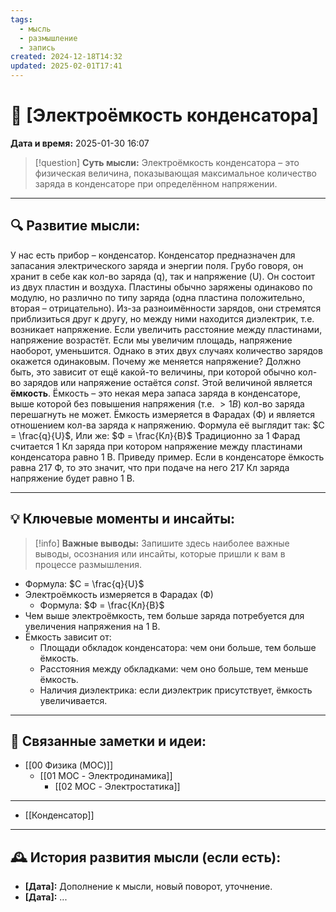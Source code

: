 ```yaml
---
tags:
  - мысль
  - размышление
  - запись
created: 2024-12-18T14:32
updated: 2025-02-01T17:41
---
```


# 💭  [Электроёмкость конденсатора]

**Дата и время:** 2025-01-30 16:07

> [!question] **Суть мысли:**
> Электроёмкость конденсатора – это физическая величина, показывающая максимальное количество заряда в конденсаторе при определённом напряжении.

---

## 🔍 Развитие мысли:

У нас есть прибор – конденсатор. Конденсатор предназначен для запасания электрического заряда и энергии поля. Грубо говоря, он хранит в себе как кол-во заряда (q), так и напряжение (U). Он состоит из двух пластин и воздуха. Пластины обычно заряжены одинаково по модулю, но различно по типу заряда (одна пластина положительно, вторая – отрицательно). Из-за разноимённости зарядов, они стремятся приблизиться друг к другу, но между ними находится диэлектрик, т.е. возникает напряжение. Если увеличить расстояние между пластинами, напряжение возрастёт. Если мы увеличим площадь, напряжение наоборот, уменьшится. Однако в этих двух случаях количество зарядов окажется одинаковым. Почему же меняется напряжение? Должно быть, это зависит от ещё какой-то величины, при которой обычно кол-во зарядов или напряжение остаётся $const$. Этой величиной является **ёмкость**. Ёмкость – это некая мера запаса заряда в конденсаторе, выше которой без повышения напряжения (т.е. $> 1 В$) кол-во заряда перешагнуть не может. Ёмкость измеряется в Фарадах (Ф) и является отношением кол-ва заряда к напряжению. Формула её выглядит так:
$C = \frac{q}{U}$,
Или же:
$Ф = \frac{Кл}{В}$
Традиционно за 1 Фарад считается 1 Кл заряда при котором напряжение между пластинами конденсатора равно 1 В.
Приведу пример. Если в конденсаторе ёмкость равна 217 Ф, то это значит, что при подаче на него 217 Кл заряда напряжение будет равно 1 В.

---

## 💡 Ключевые моменты и инсайты:

> [!info] **Важные выводы:**
> Запишите здесь наиболее важные выводы, осознания или инсайты, которые пришли к вам в процессе размышления.

- Формула: $C = \frac{q}{U}$
- Электроёмкость измеряется в Фарадах (Ф)
	- Формула: $Ф  = \frac{Кл}{В}$
- Чем выше электроёмкость, тем больше заряда потребуется для увеличения напряжения на 1 В.
- Ёмкость зависит от:
	- Площади обкладок конденсатора: чем они больше, тем больше ёмкость.
	- Расстояния между обкладками: чем оно больше, тем меньше ёмкость.
	- Наличия диэлектрика: если диэлектрик присутствует, ёмкость увеличивается.

---

## 🔄 Связанные заметки и идеи:

-  [[00 Физика (MOC)]]
	- [[01 MOC - Электродинамика]]
		- [[02 MOC - Электростатика]]
- - -

- [[Конденсатор]]

---

## 🕰️ История развития мысли (если есть):

* **[Дата]:**  Дополнение к мысли, новый поворот, уточнение.
* **[Дата]:**  ...